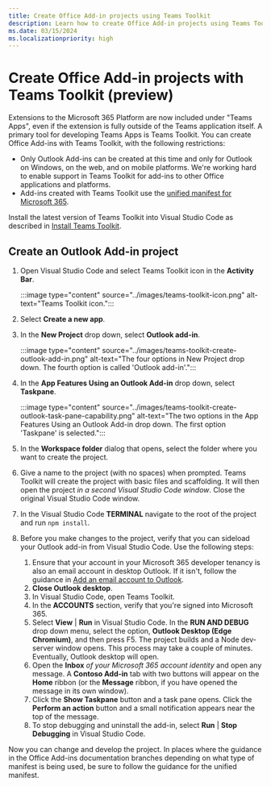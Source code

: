 ```yaml
---
title: Create Office Add-in projects using Teams Toolkit
description: Learn how to create Office Add-in projects using Teams Toolkit.
ms.date: 03/15/2024
ms.localizationpriority: high
---
```


# Create Office Add-in projects with Teams Toolkit (preview)

Extensions to the Microsoft 365 Platform are now included under "Teams Apps", even if the extension is fully outside of the Teams application itself. A primary tool for developing Teams Apps is Teams Toolkit. You can create Office Add-ins with Teams Toolkit, with the following restrictions:

- Only Outlook Add-ins can be created at this time and only for Outlook on Windows, on the web, and on mobile platforms. We're working hard to enable support in Teams Toolkit for add-ins to other Office applications and platforms.
- Add-ins created with Teams Toolkit use the [unified manifest for Microsoft 365](unified-manifest-overview.md).

Install the latest version of Teams Toolkit into Visual Studio Code as described in [Install Teams Toolkit](/microsoftteams/platform/toolkit/install-teams-toolkit?tabs=vscode).

## Create an Outlook Add-in project

1. Open Visual Studio Code and select Teams Toolkit icon in the **Activity Bar**.

    :::image type="content" source="../images/teams-toolkit-icon.png" alt-text="Teams Toolkit icon.":::

1. Select **Create a new app**.
1. In the **New Project** drop down, select **Outlook add-in**.

    :::image type="content" source="../images/teams-toolkit-create-outlook-add-in.png" alt-text="The four options in New Project drop down. The fourth option is called 'Outlook add-in'.":::

1. In the **App Features Using an Outlook Add-in** drop down, select **Taskpane**.

    :::image type="content" source="../images/teams-toolkit-create-outlook-task-pane-capability.png" alt-text="The two options in the App Features Using an Outlook Add-in drop down. The first option 'Taskpane' is selected.":::

1. In the **Workspace folder** dialog that opens, select the folder where you want to create the project.
1. Give a name to the project (with no spaces) when prompted. Teams Toolkit will create the project with basic files and scaffolding. It will then open the project *in a second Visual Studio Code window*. Close the original Visual Studio Code window.
1. In the Visual Studio Code **TERMINAL** navigate to the root of the project and run `npm install`.
1. Before you make changes to the project, verify that you can sideload your Outlook add-in from Visual Studio Code. Use the following steps:
    1. Ensure that your account in your Microsoft 365 developer tenancy is also an email account in desktop Outlook. If it isn't, follow the guidance in [Add an email account to Outlook](https://support.microsoft.com/office/add-an-email-account-to-outlook-e9da47c4-9b89-4b49-b945-a204aeea6726).
    1. **Close Outlook desktop**.
    1. In Visual Studio Code, open Teams Toolkit.
    1. In the **ACCOUNTS** section, verify that you're signed into Microsoft 365.
    1. Select **View** | **Run** in Visual Studio Code. In the **RUN AND DEBUG** drop down menu, select the option, **Outlook Desktop (Edge Chromium)**, and then press F5. The project builds and a Node dev-server window opens. This process may take a couple of minutes. Eventually, Outlook desktop will open.
    1. Open the **Inbox** *of your Microsoft 365 account identity* and open any message. A **Contoso Add-in** tab with two buttons will appear on the **Home** ribbon (or the **Message** ribbon, if you have opened the message in its own window).
    1. Click the **Show Taskpane** button and a task pane opens. Click the **Perform an action** button and a small notification appears near the top of the message.
    1. To stop debugging and uninstall the add-in, select **Run** | **Stop Debugging** in Visual Studio Code.

Now you can change and develop the project. In places where the guidance in the Office Add-ins documentation branches depending on what type of manifest is being used, be sure to follow the guidance for the unified manifest.
